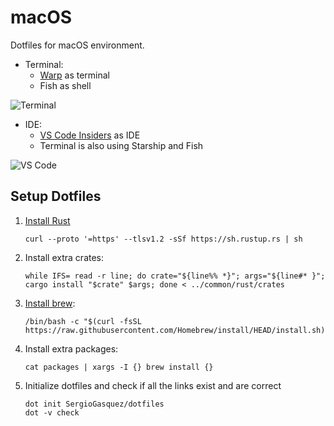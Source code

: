 # macOS
Dotfiles for macOS environment.

- Terminal:
  - [Warp](https://www.warp.dev/) as terminal
  - Fish as shell

![Terminal](assets/terminal.png)

- IDE:
  - [VS Code Insiders](https://code.visualstudio.com/insiders/) as IDE
  - Terminal is also using Starship and Fish

![VS Code](assets/vscode.png)

## Setup Dotfiles

1. [Install Rust](https://www.rust-lang.org/tools/install)
    ```
    curl --proto '=https' --tlsv1.2 -sSf https://sh.rustup.rs | sh
    ```
2. Install extra crates:
    ```
    while IFS= read -r line; do crate="${line%% *}"; args="${line#* }"; cargo install "$crate" $args; done < ../common/rust/crates
    ```
3. [Install brew](https://brew.sh/):
    ```
    /bin/bash -c "$(curl -fsSL https://raw.githubusercontent.com/Homebrew/install/HEAD/install.sh)"
    ```
4. Install extra packages:
    ```
    cat packages | xargs -I {} brew install {}
    ```
5. Initialize dotfiles and check if all the links exist and are correct
    ```
    dot init SergioGasquez/dotfiles
    dot -v check
    ```

